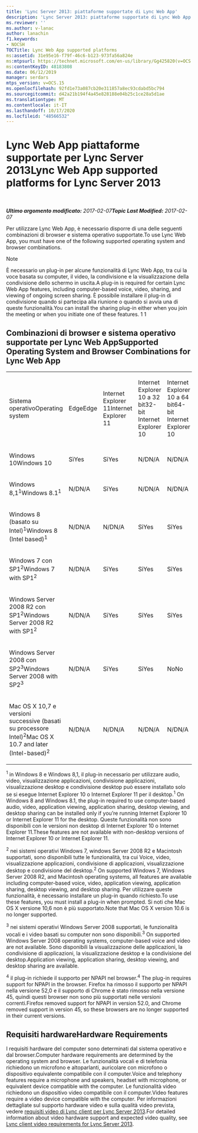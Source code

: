 ```yaml
---
title: 'Lync Server 2013: piattaforme supportate di Lync Web App'
description: 'Lync Server 2013: piattaforme supportate di Lync Web App.'
ms.reviewer: ''
ms.author: v-lanac
author: lanachin
f1.keywords:
- NOCSH
TOCTitle: Lync Web App supported platforms
ms:assetid: 31e95e16-f79f-46c6-b123-973fa56a824e
ms:mtpsurl: https://technet.microsoft.com/en-us/library/Gg425820(v=OCS.15)
ms:contentKeyID: 48183808
ms.date: 06/12/2019
manager: serdars
mtps_version: v=OCS.15
ms.openlocfilehash: 92fd1e73a087cb20e311857a8ec93cdabd5bc794
ms.sourcegitcommit: d42a21b194f4a45e828188e04b25c1ce28a5d1ae
ms.translationtype: MT
ms.contentlocale: it-IT
ms.lasthandoff: 10/17/2020
ms.locfileid: "48566532"
---
```

# <a name="lync-web-app-supported-platforms-for-lync-server-2013"></a><span data-ttu-id="f333d-103">Lync Web App piattaforme supportate per Lync Server 2013</span><span class="sxs-lookup"><span data-stu-id="f333d-103">Lync Web App supported platforms for Lync Server 2013</span></span>

<div data-xmlns="http://www.w3.org/1999/xhtml">

<div class="topic" data-xmlns="http://www.w3.org/1999/xhtml" data-msxsl="urn:schemas-microsoft-com:xslt" data-cs="https://msdn.microsoft.com/">

<div data-asp="https://msdn2.microsoft.com/asp">



</div>

<div id="mainSection">

<div id="mainBody">

<span> </span>

<span data-ttu-id="f333d-104">_**Ultimo argomento modificato:** 2017-02-07_</span><span class="sxs-lookup"><span data-stu-id="f333d-104">_**Topic Last Modified:** 2017-02-07_</span></span>

<span data-ttu-id="f333d-105">Per utilizzare Lync Web App, è necessario disporre di una delle seguenti combinazioni di browser e sistema operativo supportate.</span><span class="sxs-lookup"><span data-stu-id="f333d-105">To use Lync Web App, you must have one of the following supported operating system and browser combinations.</span></span>

<div>


> [!NOTE]  
> <span data-ttu-id="f333d-106">È necessario un plug-in per alcune funzionalità di Lync Web App, tra cui la voce basata su computer, il video, la condivisione e la visualizzazione della condivisione dello schermo in uscita.</span><span class="sxs-lookup"><span data-stu-id="f333d-106">A plug-in is required for certain Lync Web App features, including computer-based voice, video, sharing, and viewing of ongoing screen sharing.</span></span> <span data-ttu-id="f333d-107">È possibile installare il plug-in di condivisione quando si partecipa alla riunione o quando si avvia una di queste funzionalità.</span><span class="sxs-lookup"><span data-stu-id="f333d-107">You can install the sharing plug-in either when you join the meeting or when you initiate one of these features.</span></span> <span data-ttu-id="f333d-108">1 </span><span class="sxs-lookup"><span data-stu-id="f333d-108">1</span></span><BR>



</div>

<div>

## <a name="supported-operating-system-and-browser-combinations-for-lync-web-app"></a><span data-ttu-id="f333d-109">Combinazioni di browser e sistema operativo supportate per Lync Web App</span><span class="sxs-lookup"><span data-stu-id="f333d-109">Supported Operating System and Browser Combinations for Lync Web App</span></span>


<table style="width:100%;">
<colgroup>
<col style="width: 9%" />
<col style="width: 9%" />
<col style="width: 9%" />
<col style="width: 9%" />
<col style="width: 9%" />
<col style="width: 9%" />
<col style="width: 9%" />
<col style="width: 9%" />
<col style="width: 9%" />
<col style="width: 9%" />
<col style="width: 9%" />
</colgroup>
<tbody>
<tr class="odd">
<td><p><span data-ttu-id="f333d-110">Sistema operativo</span><span class="sxs-lookup"><span data-stu-id="f333d-110">Operating system</span></span></p></td>
<td><p><span data-ttu-id="f333d-111">Edge</span><span class="sxs-lookup"><span data-stu-id="f333d-111">Edge</span></span></p></td>
<td><p><span data-ttu-id="f333d-112">Internet Explorer 11</span><span class="sxs-lookup"><span data-stu-id="f333d-112">Internet Explorer 11</span></span></p></td>
<td><p><span data-ttu-id="f333d-113">Internet Explorer 10 a 32 bit</span><span class="sxs-lookup"><span data-stu-id="f333d-113">32-bit Internet Explorer 10</span></span></p></td>
<td><p><span data-ttu-id="f333d-114">Internet Explorer 10 a 64 bit</span><span class="sxs-lookup"><span data-stu-id="f333d-114">64-bit Internet Explorer 10</span></span></p></td>
<td><p><span data-ttu-id="f333d-115">Internet Explorer 9 a 32 bit</span><span class="sxs-lookup"><span data-stu-id="f333d-115">32-bit Internet Explorer 9</span></span></p></td>
<td><p><span data-ttu-id="f333d-116">Internet Explorer 9 a 64 bit</span><span class="sxs-lookup"><span data-stu-id="f333d-116">64-bit Internet Explorer 9</span></span></p></td>
<td><p><span data-ttu-id="f333d-117">Firefox 32-bit<sup>4</sup></span><span class="sxs-lookup"><span data-stu-id="f333d-117">Firefox 32-bit<sup>4</sup></span></span></p></td>
<td><p><span data-ttu-id="f333d-118">Firefox 64-bit<sup>4</sup></span><span class="sxs-lookup"><span data-stu-id="f333d-118">Firefox 64-bit<sup>4</sup></span></span></p></td>
<td><p><span data-ttu-id="f333d-119">Safari</span><span class="sxs-lookup"><span data-stu-id="f333d-119">Safari</span></span></p></td>
<td><p><span data-ttu-id="f333d-120">Chrome<sup>4</sup></span><span class="sxs-lookup"><span data-stu-id="f333d-120">Chrome<sup>4</sup></span></span></p></td>
</tr>
<tr class="even">
<td><p><span data-ttu-id="f333d-121">Windows 10</span><span class="sxs-lookup"><span data-stu-id="f333d-121">Windows 10</span></span></p></td>
<td><p><span data-ttu-id="f333d-122">Sì</span><span class="sxs-lookup"><span data-stu-id="f333d-122">Yes</span></span></p></td>
<td><p><span data-ttu-id="f333d-123">Sì</span><span class="sxs-lookup"><span data-stu-id="f333d-123">Yes</span></span></p></td>
<td><p><span data-ttu-id="f333d-124">N/D</span><span class="sxs-lookup"><span data-stu-id="f333d-124">N/A</span></span></p></td>
<td><p><span data-ttu-id="f333d-125">N/D</span><span class="sxs-lookup"><span data-stu-id="f333d-125">N/A</span></span></p></td>
<td><p><span data-ttu-id="f333d-126">N/D</span><span class="sxs-lookup"><span data-stu-id="f333d-126">N/A</span></span></p></td>
<td><p><span data-ttu-id="f333d-127">N/D</span><span class="sxs-lookup"><span data-stu-id="f333d-127">N/A</span></span></p></td>
<td><p><span data-ttu-id="f333d-128">No</span><span class="sxs-lookup"><span data-stu-id="f333d-128">No</span></span></p></td>
<td><p><span data-ttu-id="f333d-129">No</span><span class="sxs-lookup"><span data-stu-id="f333d-129">No</span></span></p></td>
<td><p><span data-ttu-id="f333d-130">N/D</span><span class="sxs-lookup"><span data-stu-id="f333d-130">N/A</span></span></p></td>
<td><p><span data-ttu-id="f333d-131">No</span><span class="sxs-lookup"><span data-stu-id="f333d-131">No</span></span></p></td>
</tr>
<tr class="odd">
<td><p><span data-ttu-id="f333d-132">Windows 8,1<sup>1</sup></span><span class="sxs-lookup"><span data-stu-id="f333d-132">Windows 8.1<sup>1</sup></span></span></p></td>
<td><p><span data-ttu-id="f333d-133">N/D</span><span class="sxs-lookup"><span data-stu-id="f333d-133">N/A</span></span></p></td>
<td><p><span data-ttu-id="f333d-134">Sì</span><span class="sxs-lookup"><span data-stu-id="f333d-134">Yes</span></span></p></td>
<td><p><span data-ttu-id="f333d-135">N/D</span><span class="sxs-lookup"><span data-stu-id="f333d-135">N/A</span></span></p></td>
<td><p><span data-ttu-id="f333d-136">N/D</span><span class="sxs-lookup"><span data-stu-id="f333d-136">N/A</span></span></p></td>
<td><p><span data-ttu-id="f333d-137">N/D</span><span class="sxs-lookup"><span data-stu-id="f333d-137">N/A</span></span></p></td>
<td><p><span data-ttu-id="f333d-138">N/D</span><span class="sxs-lookup"><span data-stu-id="f333d-138">N/A</span></span></p></td>
<td><p><span data-ttu-id="f333d-139">No</span><span class="sxs-lookup"><span data-stu-id="f333d-139">No</span></span></p></td>
<td><p><span data-ttu-id="f333d-140">No</span><span class="sxs-lookup"><span data-stu-id="f333d-140">No</span></span></p></td>
<td><p><span data-ttu-id="f333d-141">N/D</span><span class="sxs-lookup"><span data-stu-id="f333d-141">N/A</span></span></p></td>
<td><p><span data-ttu-id="f333d-142">No</span><span class="sxs-lookup"><span data-stu-id="f333d-142">No</span></span></p></td>
</tr>
<tr class="even">
<td><p><span data-ttu-id="f333d-143">Windows 8 (basato su Intel)<sup>1</sup></span><span class="sxs-lookup"><span data-stu-id="f333d-143">Windows 8 (Intel based)<sup>1</sup></span></span></p></td>
<td><p><span data-ttu-id="f333d-144">N/D</span><span class="sxs-lookup"><span data-stu-id="f333d-144">N/A</span></span></p></td>
<td><p><span data-ttu-id="f333d-145">N/D</span><span class="sxs-lookup"><span data-stu-id="f333d-145">N/A</span></span></p></td>
<td><p><span data-ttu-id="f333d-146">Sì</span><span class="sxs-lookup"><span data-stu-id="f333d-146">Yes</span></span></p></td>
<td><p><span data-ttu-id="f333d-147">Sì</span><span class="sxs-lookup"><span data-stu-id="f333d-147">Yes</span></span></p></td>
<td><p><span data-ttu-id="f333d-148">N/D</span><span class="sxs-lookup"><span data-stu-id="f333d-148">N/A</span></span></p></td>
<td><p><span data-ttu-id="f333d-149">N/D</span><span class="sxs-lookup"><span data-stu-id="f333d-149">N/A</span></span></p></td>
<td><p><span data-ttu-id="f333d-150">No</span><span class="sxs-lookup"><span data-stu-id="f333d-150">No</span></span></p></td>
<td><p><span data-ttu-id="f333d-151">No</span><span class="sxs-lookup"><span data-stu-id="f333d-151">No</span></span></p></td>
<td><p><span data-ttu-id="f333d-152">N/D</span><span class="sxs-lookup"><span data-stu-id="f333d-152">N/A</span></span></p></td>
<td><p><span data-ttu-id="f333d-153">No</span><span class="sxs-lookup"><span data-stu-id="f333d-153">No</span></span></p></td>
</tr>
<tr class="odd">
<td><p><span data-ttu-id="f333d-154">Windows 7 con SP1<sup>2</sup></span><span class="sxs-lookup"><span data-stu-id="f333d-154">Windows 7 with SP1<sup>2</sup></span></span></p></td>
<td><p><span data-ttu-id="f333d-155">N/D</span><span class="sxs-lookup"><span data-stu-id="f333d-155">N/A</span></span></p></td>
<td><p><span data-ttu-id="f333d-156">Sì</span><span class="sxs-lookup"><span data-stu-id="f333d-156">Yes</span></span></p></td>
<td><p><span data-ttu-id="f333d-157">Sì</span><span class="sxs-lookup"><span data-stu-id="f333d-157">Yes</span></span></p></td>
<td><p><span data-ttu-id="f333d-158">Sì</span><span class="sxs-lookup"><span data-stu-id="f333d-158">Yes</span></span></p></td>
<td><p><span data-ttu-id="f333d-159">Sì</span><span class="sxs-lookup"><span data-stu-id="f333d-159">Yes</span></span></p></td>
<td><p><span data-ttu-id="f333d-160">Sì</span><span class="sxs-lookup"><span data-stu-id="f333d-160">Yes</span></span></p></td>
<td><p><span data-ttu-id="f333d-161">No</span><span class="sxs-lookup"><span data-stu-id="f333d-161">No</span></span></p></td>
<td><p><span data-ttu-id="f333d-162">No</span><span class="sxs-lookup"><span data-stu-id="f333d-162">No</span></span></p></td>
<td><p><span data-ttu-id="f333d-163">N/D</span><span class="sxs-lookup"><span data-stu-id="f333d-163">N/A</span></span></p></td>
<td><p><span data-ttu-id="f333d-164">No</span><span class="sxs-lookup"><span data-stu-id="f333d-164">No</span></span></p></td>
</tr>
<tr class="even">
<td><p><span data-ttu-id="f333d-165">Windows Server 2008 R2 con SP1<sup>2</sup></span><span class="sxs-lookup"><span data-stu-id="f333d-165">Windows Server 2008 R2 with SP1<sup>2</sup></span></span></p></td>
<td><p><span data-ttu-id="f333d-166">N/D</span><span class="sxs-lookup"><span data-stu-id="f333d-166">N/A</span></span></p></td>
<td><p><span data-ttu-id="f333d-167">Sì</span><span class="sxs-lookup"><span data-stu-id="f333d-167">Yes</span></span></p></td>
<td><p><span data-ttu-id="f333d-168">Sì</span><span class="sxs-lookup"><span data-stu-id="f333d-168">Yes</span></span></p></td>
<td><p><span data-ttu-id="f333d-169">Sì</span><span class="sxs-lookup"><span data-stu-id="f333d-169">Yes</span></span></p></td>
<td><p><span data-ttu-id="f333d-170">Sì</span><span class="sxs-lookup"><span data-stu-id="f333d-170">Yes</span></span></p></td>
<td><p><span data-ttu-id="f333d-171">Sì</span><span class="sxs-lookup"><span data-stu-id="f333d-171">Yes</span></span></p></td>
<td><p><span data-ttu-id="f333d-172">No</span><span class="sxs-lookup"><span data-stu-id="f333d-172">No</span></span></p></td>
<td><p><span data-ttu-id="f333d-173">No</span><span class="sxs-lookup"><span data-stu-id="f333d-173">No</span></span></p></td>
<td><p><span data-ttu-id="f333d-174">N/D</span><span class="sxs-lookup"><span data-stu-id="f333d-174">N/A</span></span></p></td>
<td><p><span data-ttu-id="f333d-175">No</span><span class="sxs-lookup"><span data-stu-id="f333d-175">No</span></span></p></td>
</tr>
<tr class="odd">
<td><p><span data-ttu-id="f333d-176">Windows Server 2008 con SP2<sup>3</sup></span><span class="sxs-lookup"><span data-stu-id="f333d-176">Windows Server 2008 with SP2<sup>3</sup></span></span></p></td>
<td><p><span data-ttu-id="f333d-177">N/D</span><span class="sxs-lookup"><span data-stu-id="f333d-177">N/A</span></span></p></td>
<td><p><span data-ttu-id="f333d-178">Sì</span><span class="sxs-lookup"><span data-stu-id="f333d-178">Yes</span></span></p></td>
<td><p><span data-ttu-id="f333d-179">Sì</span><span class="sxs-lookup"><span data-stu-id="f333d-179">Yes</span></span></p></td>
<td><p><span data-ttu-id="f333d-180">No</span><span class="sxs-lookup"><span data-stu-id="f333d-180">No</span></span></p></td>
<td><p><span data-ttu-id="f333d-181">Sì</span><span class="sxs-lookup"><span data-stu-id="f333d-181">Yes</span></span></p></td>
<td><p><span data-ttu-id="f333d-182">No</span><span class="sxs-lookup"><span data-stu-id="f333d-182">No</span></span></p></td>
<td><p><span data-ttu-id="f333d-183">No</span><span class="sxs-lookup"><span data-stu-id="f333d-183">No</span></span></p></td>
<td><p><span data-ttu-id="f333d-184">No</span><span class="sxs-lookup"><span data-stu-id="f333d-184">No</span></span></p></td>
<td><p><span data-ttu-id="f333d-185">N/D</span><span class="sxs-lookup"><span data-stu-id="f333d-185">N/A</span></span></p></td>
<td><p><span data-ttu-id="f333d-186">No</span><span class="sxs-lookup"><span data-stu-id="f333d-186">No</span></span></p></td>
</tr>
<tr class="even">
<td><p><span data-ttu-id="f333d-187">Mac OS X 10,7 e versioni successive (basati su processore Intel)<sup>2</sup></span><span class="sxs-lookup"><span data-stu-id="f333d-187">Mac OS X 10.7 and later (Intel-based)<sup>2</sup></span></span></p></td>
<td><p><span data-ttu-id="f333d-188">N/D</span><span class="sxs-lookup"><span data-stu-id="f333d-188">N/A</span></span></p></td>
<td><p><span data-ttu-id="f333d-189">N/D</span><span class="sxs-lookup"><span data-stu-id="f333d-189">N/A</span></span></p></td>
<td><p><span data-ttu-id="f333d-190">N/D</span><span class="sxs-lookup"><span data-stu-id="f333d-190">N/A</span></span></p></td>
<td><p><span data-ttu-id="f333d-191">N/D</span><span class="sxs-lookup"><span data-stu-id="f333d-191">N/A</span></span></p></td>
<td><p><span data-ttu-id="f333d-192">N/D</span><span class="sxs-lookup"><span data-stu-id="f333d-192">N/A</span></span></p></td>
<td><p><span data-ttu-id="f333d-193">N/D</span><span class="sxs-lookup"><span data-stu-id="f333d-193">N/A</span></span></p></td>
<td><p><span data-ttu-id="f333d-194">No</span><span class="sxs-lookup"><span data-stu-id="f333d-194">No</span></span></p></td>
<td><p><span data-ttu-id="f333d-195">No</span><span class="sxs-lookup"><span data-stu-id="f333d-195">No</span></span></p></td>
<td><p><span data-ttu-id="f333d-196">Sì</span><span class="sxs-lookup"><span data-stu-id="f333d-196">Yes</span></span></p></td>
<td><p><span data-ttu-id="f333d-197">No</span><span class="sxs-lookup"><span data-stu-id="f333d-197">No</span></span></p></td>
</tr>
</tbody>
</table>


<span data-ttu-id="f333d-198"><sup>1</sup> in Windows 8 e Windows 8,1, il plug-in necessario per utilizzare audio, video, visualizzazione applicazioni, condivisione applicazioni, visualizzazione desktop e condivisione desktop può essere installato solo se si esegue Internet Explorer 10 o Internet Explorer 11 per il desktop.</span><span class="sxs-lookup"><span data-stu-id="f333d-198"><sup>1</sup> On Windows 8 and Windows 8.1, the plug-in required to use computer-based audio, video, application viewing, application sharing, desktop viewing, and desktop sharing can be installed only if you’re running Internet Explorer 10 or Internet Explorer 11 for the desktop.</span></span> <span data-ttu-id="f333d-199">Queste funzionalità non sono disponibili con le versioni non desktop di Internet Explorer 10 o Internet Explorer 11.</span><span class="sxs-lookup"><span data-stu-id="f333d-199">These features are not available with non-desktop versions of Internet Explorer 10 or Internet Explorer 11.</span></span>

<span data-ttu-id="f333d-200"><sup>2</sup> nei sistemi operativi Windows 7, windows Server 2008 R2 e Macintosh supportati, sono disponibili tutte le funzionalità, tra cui Voice, video, visualizzazione applicazioni, condivisione di applicazioni, visualizzazione desktop e condivisione del desktop.</span><span class="sxs-lookup"><span data-stu-id="f333d-200"><sup>2</sup> On supported Windows 7, Windows Server 2008 R2, and Macintosh operating systems, all features are available including computer-based voice, video, application viewing, application sharing, desktop viewing, and desktop sharing.</span></span> <span data-ttu-id="f333d-201">Per utilizzare queste funzionalità, è necessario installare un plug-in quando richiesto.</span><span class="sxs-lookup"><span data-stu-id="f333d-201">To use these features, you must install a plug-in when prompted.</span></span> <span data-ttu-id="f333d-202">Si noti che Mac OS X versione 10,6 non è più supportato.</span><span class="sxs-lookup"><span data-stu-id="f333d-202">Note that Mac OS X version 10.6 is no longer supported.</span></span>

<span data-ttu-id="f333d-203"><sup>3</sup> nei sistemi operativi Windows Server 2008 supportati, le funzionalità vocali e i video basati su computer non sono disponibili.</span><span class="sxs-lookup"><span data-stu-id="f333d-203"><sup>3</sup> On supported Windows Server 2008 operating systems, computer-based voice and video are not available.</span></span> <span data-ttu-id="f333d-204">Sono disponibili la visualizzazione delle applicazioni, la condivisione di applicazioni, la visualizzazione desktop e la condivisione del desktop.</span><span class="sxs-lookup"><span data-stu-id="f333d-204">Application viewing, application sharing, desktop viewing, and desktop sharing are available.</span></span>

<span data-ttu-id="f333d-205"><sup>4</sup>  il plug-in richiede il supporto per NPAPI nel browser.</span><span class="sxs-lookup"><span data-stu-id="f333d-205"><sup>4</sup>  The plug-in requires support for NPAPI in the browser.</span></span> <span data-ttu-id="f333d-206">Firefox ha rimosso il supporto per NPAPI nella versione 52,0 e il supporto di Chrome è stato rimosso nella versione 45, quindi questi browser non sono più supportati nelle versioni correnti.</span><span class="sxs-lookup"><span data-stu-id="f333d-206">Firefox removed support for NPAPI in version 52.0, and Chrome removed support in version 45, so these browsers are no longer supported in their current versions.</span></span>

</div>

<div>

## <a name="hardware-requirements"></a><span data-ttu-id="f333d-207">Requisiti hardware</span><span class="sxs-lookup"><span data-stu-id="f333d-207">Hardware Requirements</span></span>

<span data-ttu-id="f333d-208">I requisiti hardware del computer sono determinati dal sistema operativo e dal browser.</span><span class="sxs-lookup"><span data-stu-id="f333d-208">Computer hardware requirements are determined by the operating system and browser.</span></span> <span data-ttu-id="f333d-209">Le funzionalità vocali e di telefonia richiedono un microfono e altoparlanti, auricolare con microfono o dispositivo equivalente compatibile con il computer.</span><span class="sxs-lookup"><span data-stu-id="f333d-209">Voice and telephony features require a microphone and speakers, headset with microphone, or equivalent device compatible with the computer.</span></span> <span data-ttu-id="f333d-210">Le funzionalità video richiedono un dispositivo video compatibile con il computer.</span><span class="sxs-lookup"><span data-stu-id="f333d-210">Video features require a video device compatible with the computer.</span></span> <span data-ttu-id="f333d-211">Per informazioni dettagliate sul supporto hardware video e sulla qualità video prevista, vedere [requisiti video di Lync client per Lync Server 2013](lync-server-2013-lync-client-video-requirements.md).</span><span class="sxs-lookup"><span data-stu-id="f333d-211">For detailed information about video hardware support and expected video quality, see [Lync client video requirements for Lync Server 2013](lync-server-2013-lync-client-video-requirements.md).</span></span>

</div>

</div>

<span> </span>

</div>

</div>

</div>

